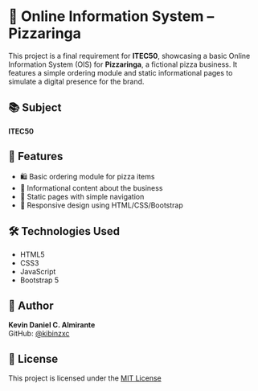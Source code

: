 # 🍕 Online Information System – Pizzaringa

This project is a final requirement for **ITEC50**, showcasing a basic Online Information System (OIS) for **Pizzaringa**, a fictional pizza business. It features a simple ordering module and static informational pages to simulate a digital presence for the brand.

## 📚 Subject

**ITEC50**

## 📌 Features

- 🛍️ Basic ordering module for pizza items
- 📝 Informational content about the business
- 📄 Static pages with simple navigation
- 🎨 Responsive design using HTML/CSS/Bootstrap

## 🛠️ Technologies Used

- HTML5  
- CSS3  
- JavaScript  
- Bootstrap 5

## 🙌 Author

**Kevin Daniel C. Almirante**  
GitHub: [@kibinzxc](https://github.com/kibinzxc)

## 📄 License

This project is licensed under the [MIT License](./LICENSE)
